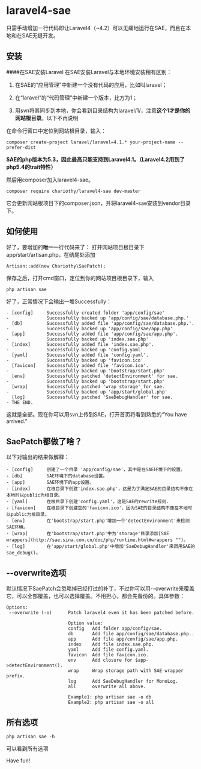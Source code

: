 laravel4-sae
============
只需手动增加一行代码即让Laravel4（~4.2）可以无痛地运行在SAE，而且在本地和在SAE无缝开发。

## 安装

####在SAE安装Laravel
在SAE安装Laravel与本地环境安装稍有区别：

1. 在SAE的“应用管理”中新建一个没有代码的应用，比如叫laravel；

2. 在“laravel”的“代码管理”中新建一个版本，比方为1；

3. 用svn将其同步到本地，你会看到目录结构为laravel/1/，注意**这个1才是你的网站根目录**。以下不再说明

在命令行窗口中定位到网站根目录，输入：

```
composer create-project laravel/laravel=4.1.* your-project-name --prefer-dist
```
**SAE的php版本为5.3，因此最高只能支持到Laravel4.1。（Laravel4.2用到了php5.4的trait特性）**

然后用composer加入laravel4-sae。

```
composer require chariothy/laravel4-sae dev-master
```

它会更新网站根项目下的composer.json，并将laravel4-sae安装到vendor目录下。

## 如何使用

好了，要增加的**唯一**一行代码来了：
打开网站项目根目录下app/start/artisan.php，在结尾处添加
```
Artisan::add(new Chariothy\SaePatch);
```
保存之后，打开cmd窗口，定位到你的网站项目根目录下，输入
```
php artisan sae
```
好了，正常情况下会输出一堆Successfully：
```
- [config]     Successfully created folder 'app/config/sae'
-              Successfully backed up 'app/config/sae/database.php.'
  [db]         Successfully added file 'app/config/sae/database.php.'.
-              Successfully backed up 'app/config/sae/app.php'
  [app]        Successfully added file 'app/config/sae/app.php'.
-              Successfully backed up 'index.sae.php'
  [index]      Successfully added file 'index.sae.php'.
-              Successfully backed up 'config.yaml'
  [yaml]       Successfully added file 'config.yaml'.
-              Successfully backed up 'favicon.ico'
  [favicon]    Successfully added file 'favicon.ico'.
-              Successfully backed up 'bootstrap/start.php'
  [env]        Successfully patched 'detectEnvironment' for sae.
-              Successfully backed up 'bootstrap/start.php'
  [wrap]       Successfully patched 'wrap storage' for sae.
-              Successfully backed up 'app/start/global.php'
  [log]        Successfully patched 'SaeDebugHandler' for sae.
- THE END.
```
这就是全部。现在你可以用svn上传到SAE，打开首页将看到熟悉的“You have arrived.”

## SaePatch都做了啥？
以下对输出的结果做解释：
```
- [config]     创建了一个目录 'app/config/sae'，其中是在SAE环境下的设置。
- [db]         SAE环境下的database设置。
- [app]        SAE环境下的app设置。
- [index]      在根目录下创建'index.sae.php'，这是为了满足SAE的目录结构不像在本地时以public为根目录。
- [yaml]       在根目录下创建'config.yaml'，这是SAE的rewrite规则.
- [favicon]    在根目录下创建空的'favicon.ico'，因为SAE的目录结构不像在本地时以public为根目录。
- [env]        在'bootstrap/start.php'增加一个'detectEnvironment'来检测SAE环境。
- [wrap]       在'bootstrap/start.php'中为'storage'目录添加[SAE wrappers](http://sae.sina.com.cn/doc/php/runtime.html#wrappers "")。
- [log]        在'app/start/global.php'中增加'SaeDebugHandler'来调用SAE的sae_debug()。
```

## --overwrite选项
默认情况下SaePatch会忽略掉已经打过的补丁，不过你可以用--overwrite来覆盖它，可以全部覆盖，也可以选择覆盖。不用担心，都会先备份的。具体参数：
```
Options:
 --overwrite (-o)      Patch laravel4 even it has been patched before.

                       Option value:
                       config   Add folder app/config/sae.
                       db       Add file app/config/sae/database.php..
                       app      Add file app/config/sae/app.php.
                       index    Add file index.sae.php.
                       yaml     Add file config.yaml.
                       favicon  Add file favicon.ico.
                       env      Add closure for $app->detectEnvironment().
                       wrap     Wrap storage path with SAE wrapper prefix.
                       log      Add SaeDebugHandler for MonoLog.
                       all      overwrite all above.

                       Example1: php artisan sae -o db
                       Example2: php artisan sae -o all
```

## 所有选项
```
php artisan sae -h
```
可以看到所有选项

Have fun!